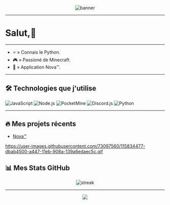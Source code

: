 <!-- Banner ou grande image en haut -->
<p align="center">
  <img src="https://capsule-render.vercel.app/api?type=waving&color=4A90E2&height=200&section=header&text=CroixMiroir16&fontSize=50&fontColor=ffffff" alt="banner" />
</p>

---

# Salut,👋

---

- ⭐ » Connais le Python.
- 🎮 » Passioné de Minecraft.
- 🚀 » Application Nova™.

---

## 🛠️ Technologies que j'utilise

![JavaScript](https://img.shields.io/badge/-JavaScript-333333?style=for-the-badge&logo=javascript)
![Node.js](https://img.shields.io/badge/-Node.js-333333?style=for-the-badge&logo=node.js)
![PocketMine](https://img.shields.io/badge/-PocketMine-333333?style=for-the-badge&logo=php)
![Discord.js](https://img.shields.io/badge/-Discord.js-333333?style=for-the-badge&logo=discord)
![Python](https://img.shields.io/badge/Python-333333?style=for-the-badge&logo=python)

---

## 🔥 Mes projets récents
- [Nova™](1219689750395617280)

https://user-images.githubusercontent.com/73097560/115834477-dbab4500-a447-11eb-908a-139a6edaec5c.gif

## 📊 Mes Stats GitHub

<p align="center">
  <img src="https://github-readme-streak-stats.herokuapp.com/?user=CroixMiroir16&theme=tokyonight" alt="streak" />
</p>

---

<p align="center">
  <img src="https://capsule-render.vercel.app/api?type=waving&color=4A90E2&height=150&section=footer"/>
</p>
